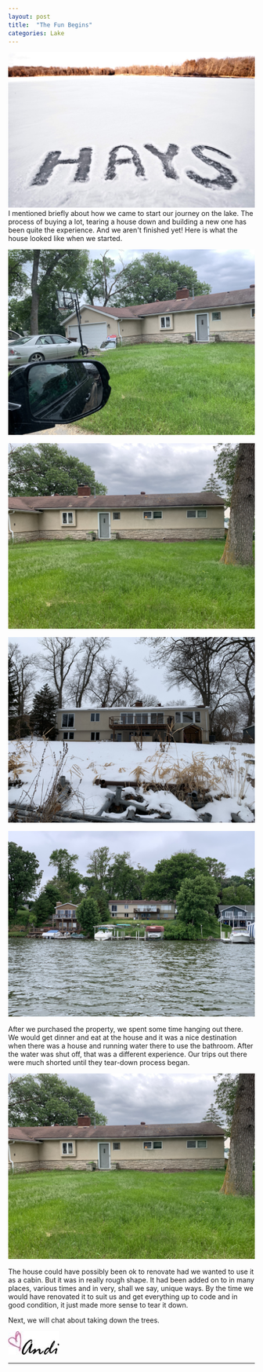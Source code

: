 ```yaml
---
layout: post
title:  "The Fun Begins"
categories: Lake
---
```

![HAYS](/images/haysonthelake.jpg)
I mentioned briefly about how we came to start our journey on the lake. The process of buying a lot, tearing a house down and building a new one has been quite the experience. And we aren't finished yet! Here is what the house looked like when we started. 

![Old House](/images/LakeHouse3.JPG)

![Old House](/images/LakeHouse2.JPG)

![Old House](/images/LakeHouse1.JPG)

![Old House](/images/LakeHouse4.JPG)

After we purchased the property, we spent some time hanging out there. We would get dinner and eat at the house and it was a nice destination when there was a house and running water there to use the bathroom. After the water was shut off, that was a different experience. Our trips out there were much shorted until they tear-down process began. 

![Old House](/images/LakeHouse2.JPG)

The house could have possibly been ok to renovate had we wanted to use it as a cabin. But it was in really rough shape. It had been added on to in many places, various times and in very, shall we say, unique ways. By the time we would have renovated it to suit us and get everything up to code and in good condition, it just made more sense to tear it down. 

Next, we will chat about taking down the trees.

![Andi](/images/andi.jpg)

----



